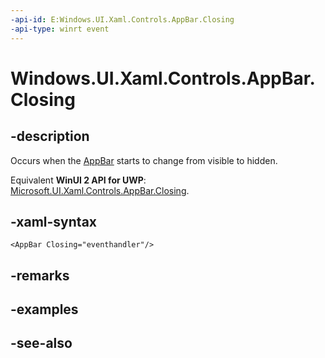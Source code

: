 ```yaml
---
-api-id: E:Windows.UI.Xaml.Controls.AppBar.Closing
-api-type: winrt event
---
```


<!-- Event syntax
public event Windows.Foundation.EventHandler Closing<object>
-->

# Windows.UI.Xaml.Controls.AppBar.Closing

## -description
Occurs when the [AppBar](appbar.md) starts to change from visible to hidden.

Equivalent **WinUI 2 API for UWP**: [Microsoft.UI.Xaml.Controls.AppBar.Closing](/windows/winui/api/microsoft.ui.xaml.controls.appbar.closing).

## -xaml-syntax
```xaml
<AppBar Closing="eventhandler"/>
```


## -remarks

## -examples

## -see-also
